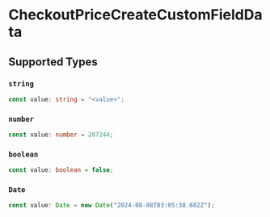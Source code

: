 # CheckoutPriceCreateCustomFieldData


## Supported Types

### `string`

```typescript
const value: string = "<value>";
```

### `number`

```typescript
const value: number = 287244;
```

### `boolean`

```typescript
const value: boolean = false;
```

### `Date`

```typescript
const value: Date = new Date("2024-08-08T03:05:38.682Z");
```

